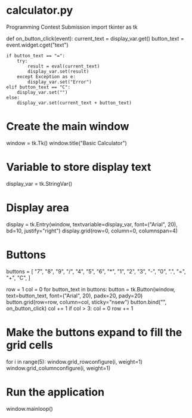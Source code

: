 # calculator.py
Programming Contest Submission
import tkinter as tk

def on_button_click(event):
    current_text = display_var.get()
    button_text = event.widget.cget("text")
    
    if button_text == "=":
        try:
            result = eval(current_text)
            display_var.set(result)
        except Exception as e:
            display_var.set("Error")
    elif button_text == "C":
        display_var.set("")
    else:
        display_var.set(current_text + button_text)

# Create the main window
window = tk.Tk()
window.title("Basic Calculator")

# Variable to store display text
display_var = tk.StringVar()

# Display area
display = tk.Entry(window, textvariable=display_var, font=("Arial", 20), bd=10, justify="right")
display.grid(row=0, column=0, columnspan=4)

# Buttons
buttons = [
    "7", "8", "9", "/",
    "4", "5", "6", "*",
    "1", "2", "3", "-",
    "0", ".", "=", "+",
    "C",
]

row = 1
col = 0
for button_text in buttons:
    button = tk.Button(window, text=button_text, font=("Arial", 20), padx=20, pady=20)
    button.grid(row=row, column=col, sticky="nsew")
    button.bind("<Button-1>", on_button_click)
    col += 1
    if col > 3:
        col = 0
        row += 1

# Make the buttons expand to fill the grid cells
for i in range(5):
    window.grid_rowconfigure(i, weight=1)
    window.grid_columnconfigure(i, weight=1)

# Run the application
window.mainloop()
